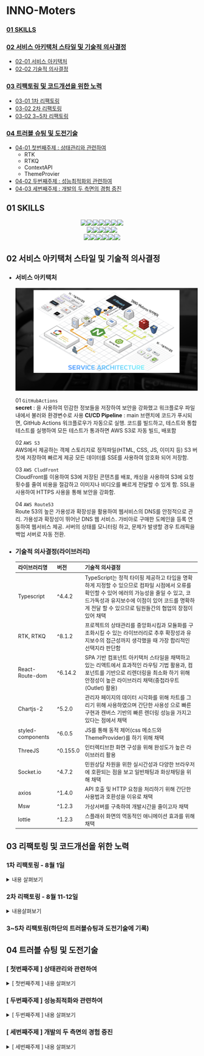 # INNO-Moters

### [01 SKILLS](#01-skills)<br/>

### [02 서비스 아키택처 스타일 및 기술적 의사결정](#02-서비스-아키택처-스타일-및-기술적-의사결정)<br/>

- [02-01 서비스 아키택처](#서비스-아키택처)<br/>
- [02-02 기술적 의사결정](#기술적-의사결정라이브러리)<br/>

### [03 리팩토링 및 코드개션을 위한 노력](#03-리팩토링-및-코드개선을-위한-노력)<br/>

- [03-01 1차 리팩토링](#1차-리팩토링---8월-1일)<br/>
- [03-02 2차 리팩토링](#2차-리팩토링---8월-11-12일)<br/>
- [03-02 3~5차 리팩토링](#35차-리팩토링하단의-트러블슈팅과-도전기술에-기록)<br/>

### [04 트러블 슈팅 및 도전기술](#04-트러블-슈팅-및-도전기술)<br/>

- [04-01 첫번째주제 : 상태관리와 관련하여](#첫번째주제--상태관리와-관련하여)<br/>
  - RTK
  - RTKQ
  - ContextAPI
  - ThemeProvier
- [04-02 두번째주제 : 성능최적화외 관련하여](#두번째주제--성능최적화와-관련하여)<br/>
- [04-03 세번째주제 : 개발의 두 측면의 경험 증진](#세번째주제--개발의-두-측면의-경험-증진)<br/>

## 01 SKILLS

<div align="center">
<img src="https://img.shields.io/badge/HTML5-E34F26?style=flat-square&logo=HTML5&logoColor=white"/><img src="https://img.shields.io/badge/CSS3-blue?style=flat-square&logo=CSS3&logoColor=white"/><img src="https://img.shields.io/badge/JavaScript-yellow?style=flat-square&logo=JavaScript&logoColor=white"/><img src="https://img.shields.io/badge/React-61DAFB?style=flat-square&logo=React&logoColor=white"/><img src="https://img.shields.io/badge/Redux-764ABC?style=flat-square&logo=Redux&logoColor=white"/><img src="https://img.shields.io/badge/React Router-CA4245?style=flat-square&logo=React Router&logoColor=white"/><img src="https://img.shields.io/badge/Axios-5A29E4?style=flat-square&logo=Axios&logoColor=white"/></br><img src="https://img.shields.io/badge/styledcomponents-DB7093?style=flat-square&logo=styledcomponents&logoColor=white"/><img src="https://img.shields.io/badge/Chart.js-FF6384?style=flat-square&logo=Chartdotjs&logoColor=white"/><img src="https://img.shields.io/badge/Three.js-000000?style=flat-square&logo=threedotjs&logoColor=white"/><img src="https://img.shields.io/badge/Socket.io-010101?style=flat-square&logo=Socketdotio&logoColor=white"/><img src="https://img.shields.io/badge/MSW-eb7434?style=flat-square&logo=&logoColor=white"/></br><img src="https://img.shields.io/badge/GitHub-000000?style=flat-square&logo=GitHub&logoColor=white"/><img src="https://img.shields.io/badge/GitHubActions-2088FF?style=flat-square&logo=GitHubActions&logoColor=white"/><img src="https://img.shields.io/badge/AmazonAWS-232F3E?style=flat-square&logo=AmazonAWS&logoColor=white"/><img src="https://img.shields.io/badge/AmazonS3-569A31?style=flat-square&logo=AmazonS3&logoColor=white"/><img src="https://img.shields.io/badge/AWS CloudFront-000000?style=flat-square&logo=AmazonAWS&logoColor=white"/><img src="https://img.shields.io/badge/AWS Router53-000000?style=flat-square&logo=AmazonAWS&logoColor=white"/>
</div>

## 02 서비스 아키택처 스타일 및 기술적 의사결정

- ### 서비스 아키택처

    <img src="https://raw.githubusercontent.com/FinalProject-inocam/.github/main/profile/img/005.png">

  01 `GitHubActions`<br/>
  <strong>secret</strong> : 을 사용하여 민감한 정보들을 저장하여 보안을 강화했고 워크플로우 파일 내에서 불러와 환경변수로 사용
  <strong>CI/CD Pipeline</strong> : main 브랜치에 코드가 푸시되면, GitHub Actions 워크플로우가 자동으로 실행.
  코드를 빌드하고, 테스트와 통합 테스트를 실행하여 모든 테스트가 통과하면 AWS S3로 자동 빌드, 배포함

  02 `AWS S3`<br/>
  AWS에서 제공하는 객체 스토리지로 정적파일(HTML, CSS, JS, 이미지 등) S3 버킷에 저장하여 빠르게 제공
  모든 데이터를 SSE를 사용하여 암호화 되어 저장함.

  03 `AWS CludFront`<br/>
  CloudFront를 이용하여 S3에 저장된 콘텐츠를 배포, 캐싱을 사용하여 S3에 요청 횟수를 줄여 비용을 절감하고 이미지나 비디오를 빠르게 전달할 수 있게 함. SSL을 사용하여 HTTPS 사용을 통해 보안을 강화함.

  04 `AWS Route53`<br/>
  Route 53의 높은 가용성과 확장성을 활용하여 웹서비스의 DNS를 안정적으로 관리.
  가용성과 확장성이 뛰어난 DNS 웹 서비스. 가비아로 구매한 도메인을 등록 연동하여 웹서비스 제공.
  서버의 상태를 모니터링 하고, 문제가 발생할 경우 트래픽을 백업 서버로 자동 전환.

- ### 기술적 의사결정(라이브러리)
  | 라이브러리명      | 버전     | 기술적 의사결정                                                                                                                                                                                                                                     |
  | :---------------- | :------- | :-------------------------------------------------------------------------------------------------------------------------------------------------------------------------------------------------------------------------------------------------- |
  | Typescript        | ^4.4.2   | TypeScript는 정적 타이핑 제공하고 타입을 명확하게 지정할 수 있으므로 컴파일 시점에서 오류를 확인할 수 있어 에러의 가능성을 줄일 수 있고, 코드가독성과 유지보수에 이점이 있어 코드를 명확하게 전달 할 수 있으므로 팀원들간의 협업의 장점이 있어 채택 |
  | RTK, RTKQ         | ^8.1.2   | 프로젝트의 상태관리를 중앙화시킴과 모듈화를 구조화시킬 수 있는 라이브러리로 추후 확장성과 유지보수의 접근성까지 생각했을 때 가장 합리적인 선택지라 판단함                                                                                           |
  | React-Route-dom   | ^6.14.2  | SPA 기반 컴포넌트 아키택처 스타일을 채택하고 있는 리액트에서 효과적인 라우팅 기법 활용과, 컴포넌트를 기반으로 리렌더링을 최소화 하기 위해 안정성이 높은 라이브러리 채택(중첩라우트(Outlet) 활용)                                                    |
  | Chartjs-2         | ^5.2.0   | 관리자 페이지의 데이터 시각화를 위해 차트를 그리기 위해 사용하였으며 간단한 사용성 으로 빠른 구현과 캔버스 기반의 빠른 렌더링 성능을 가지고 있다는 점에서 채택                                                                                      |
  | styled-components | ^6.0.5   | JS를 통해 동적 제어(css 메소드와 ThemeProvider)를 하기 위해 채택                                                                                                                                                                                    |
  | ThreeJS           | ^0.155.0 | 인터렉티브한 화면 구성을 위해 완성도가 높은 라이브러리 활용                                                                                                                                                                                         |
  | Socket.io         | ^4.7.2   | 민원상담 차원을 위한 실시간성과 다양한 브라우저에 호환되는 점을 보고 일반채팅과 화상채팅을 위해 채택                                                                                                                                                |
  | axios             | ^1.4.0   | API 호출 및 HTTP 요청을 처리하기 위해 간단한 사용법과 호환성을 이유로 채택                                                                                                                                                                          |
  | Msw               | ^1.2.3   | 가상서버를 구축하여 개발시간을 줄이고자 채택                                                                                                                                                                                                        |
  | lottie            | ^1.2.3   | 스플래쉬 화면의 역동적인 애니메이션 효과를 위해 채택                                                                                                                                                                                                |

## 03 리팩토링 및 코드개선을 위한 노력

### 1차 리팩토링 - 8월 1일

<details>
<summary>내용 살펴보기</summary>

1. 코드유지보수 및 모듈의 재사용성 개선 : `"리엑트 모듈 인덱스"` 또는 `"바렐(rel) 모듈 인덱스"` 패턴

   <details>
   <summary>코드 살펴보기 </summary>

   ```tsx
   import Button from "./components/community";
   import Modal from "./components/css";
   import Header from "./components/atom";
   ```

   각 컴포넌트를 사용하려면 이렇게 여러줄의 임포트 구문이 필요합니다.

   ```tsx
   export * from "./community";
   export * from "./css";
   export * from "./atom";
   ```

   "components"디렉토리에 "index.ts" 파일을 추가하여 모든 컴포넌트를 내보내면

   ```tsx
   import { community, css, atom } from "../../components";
   ```

   이와 같이 간결하게 컴포넌트들을 임포트 할 수 있습니다.
   </details>

   `"리엑트 모듈 인덱스"` 또는 `"바렐(rel) 모듈 인덱스"` 패턴을 통해 코드 구조정리

   - 모듈관리용이성 : 여러 컴포넌트/파일을 단일 파일로 묶어서 관리
   - 상대경로간소화 : 컴포넌트에서 해당 디렉토리 내의 파일을 가져올 때 단순하게 표현하게 함
   - 이를 통해 상대경로 관리를 쉽게 처리하도록 하여 개발환경 개선을 시도

</details>

### 2차 리팩토링 - 8월 11-12일

<details>
  <summary>내용살펴보기</summary>

1. 성능최적화와 코드 스플리팅(React.lazy)

   <details>
   <summary>코드살펴보기</summary>

   ```tsx
   // lazyLoding.ts
   import { lazy } from "react";

   export const LazyInoCar = lazy(() => import("../main/InoCar").then(({ InoCar }) => ({ default: InoCar })));
   export const LazyCommunity = lazy(() => import("../main/Community").then(({ Community }) => ({default: Community})));
   export const LazyThreejs = lazy(() => import("../Threejs").then(({ Threejs }) => ({default: Threejs})));

   // App.tsx - Router
   const App: React.FC = () => {
     return (
       <Routes>
           <Route
             path='inocar'
             element={
               <Suspense fallback={<div>Loading...</div>}>
                 <Page.LazyInoCar />
               </Suspense>
             }
           />
       <Routes>
       )
   }
   ```

   </details>

- 초기 로딩 시점에 당장 필요하지 않지만 무거운 컴포넌트로 인해 로딩이 지연되는 문제를 인식
- 이를 개선하기 위해 해당 컴포넌트들의 로드를 미루어 성능을 최적화하려고 프로젝트 구조를 편성
- React.lazy를 사용하여 대상 컴포넌트들 동적제어, Suspense를 사용하여 로딩화면 제어
- lazy 대상 컴포넌트 : InoCar, Community, Threejs <br/><br/>

2. 타입선언 관련 코드컨벤션(Interface, declare)

- hooks.d.ts : 커스컴훅과 관련된 타입선언이 기록되고 이름은 훅이름으로 설정, 사용하는 컴포넌트에서는 알리아스(as)를 통하여 Type임을 명시해준다.
- 타입선언과 Interface, declare

  - `Interface` : 객체나 클래스 단위의 형태에 대한 명시적인 정의 타입 생성, extends를 통해서 앞선 Interface를 상속받아 프로토타입 체인을 형성한다.
  - `declare` : 외부 라이브러리나 모듈의 타입을 확장하거나 정의할 때 사용되며, 외부 라이브러리의 타입 정보가 없을 경우 declare를 사용함으로, 선언된 타입이 컴파일러가 타입을 검사할 때 통과되게 처리한다.

    ```bash
    📂 types
    ┣ 🥑 index.ts
    ┃
    ┣ 📂 data # 애플리케이션 내 Data와 관련된 정적타입들에 대한 선언
    ┃    ┣ 🥑 index.ts
    ┃    ┗ 🗿 data.d.ts
    ┃
    ┣ 📂 global # 프로젝트 전체에 적용되는 style과 파일 타입에 대한 선언
    ┃    ┣ 🥑 index.ts
    ┃    ┣ 🗿 declare.d.ts
    ┃    ┗ 🗿 styled.d.ts
    ┃
    ┣ 📂 hooks # 커스텀훅과 관련된 정적타입들에 대한 선언
    ┃    ┣ 🥑 index.ts
    ┃    ┗ 🗿 hooks.d.ts
    ┃
    ┣ 📂 network # AXIOS 통신과 관련된 정적타입들에 대한 선언
    ┃    ┣ 🥑 index.ts
    ┃    ┣ 🗿 async.d.ts
    ┃    ┗ 🗿 responseType.d.ts
    ┃
    ┗ 📂 props # props 전달과 관련된 정적타입들에 대한 선언
        ┣ 🥑 index.ts
        ┗ 🗿 props.d.ts
    ```

  3. 코드유지보수 및 가독성을 위한 Shared > Routes 폴더

  - 초기 APP.tsx 파일 안에 모든 Route를 넣는 방식을 채택했었으나, Route가 많아질수록 코드유지보수 및 가독성이 떨어지는 문제점을 발견함
  - 이를 해결하고자, shared 폴더를 만들어 공통된 Header에 따른 Route들을 분리함
  - App.tsx에서는 shard 폴더 안의 분리된 Routes를 import해서 사용함
    `tsx
  const App: React.FC = () => {
  return (
    <BrowserRouter>
      <GlobalStyled />
      <Shared.MainRoutes />
      <Shared.AuthRoutes />
      <Shared.ProtectiveRouters />
      <Shared.ChatRoutes />
    </BrowserRouter>
  );
};
`
    </details>

### 3~5차 리팩토링(하단의 트러블슈팅과 도전기술에 기록)

## 04 트러블 슈팅 및 도전기술

### [ 첫번째주제 ] 상태관리와 관련하여

<details>
<summary>[ 첫번째주제 ] 내용 살펴보기</summary>
  
  1.  <details>
      <summary>전역상태관리와 RTK</summary>
      <hr/>
      내용이 들어갑니다.
      <hr/>
      </details>  
  2.  <details>
      <summary>네트워크 상태관리와 RTKQ</summary>
      <hr/>
       - 무한스크롤과 페이지네이션, 쓰로틀링과 디바운씽
      <hr/>
      </details>  
  3.  <details>
      <summary>간결한 상태관리를 위한 ContextAPI</summary>
      <hr/>
      내용이 들어갑니다.
      <hr/>
      </details>  
  4.  <details>
      <summary>전역스타일링을 위한 ThemeProvider  </summary>
      <hr/>
      내용이 들어갑니다.
      <hr/>
      </details>        
 
</details>

### [ 두번째주제 ] 성능최적화와 관련하여

<details>
<summary>[ 두번째주제 ] 내용 살펴보기</summary>

1.  <details>
    <summary>초기로딩 속도 개선을 위한 cloudfront</summary>
    <hr/>
      목적 : 사용자 경험 향상을 한 초기 로딩 속도를 개선
      <br/>
      방법 : 배포 환경을 제어하고 있는 cloudfront의 캐싱기능을 활용하기로함. cloudfront의 캐싱은 엣지 로케이션에서 콘텐츠를 이루어지며 가까운 위치에서 데이터를 제공하여 사용자에게 빠르게 데이터를 전달해준다는 장점이 있음. 또한 조건부 요청 및 무효화를 통해 콘텐츠 업데이트를 관리함. 이를 통해 초기 로딩 속도를 높여냄.
    <br/>
    </details>
2.  <details>
    <summary>React.lazy()</summary>
    <hr/>
      목적 : SPA 개발을 위한 컴포넌트 아키텍처인 리액트의 단점인 번들링을 제어하고자 함. 
      <br/>
      방법 : 무거운 컴포넌트가 많은 프로젝트 특성상 초기 번들 과정을 제어해야했음. React.lazy()를 사용하여 무거운 컴포넌트를 동적제어함으로 번들링을 줄일 수 있었음. 또한 이때 걸리는 로딩 시간 중의 사용자 경험 향상을 위해 Suspense를 사용하여 로딩화면 제어함.
      
      <br/>
      lazy( ) 설정

    ```tsx
    export const LazyInnoCar = lazy(() =>
      import("../main/InnoCar").then(({ InnoCar }) => ({ default: InnoCar }))
    );
    export const LazyCommunity = lazy(() =>
      import("../main/Community").then(({ Community }) => ({
        default: Community,
      }))
    );
    ```

    lazy( ) 활용

    ```tsx
    <Route
      path="innocar"
      element={
        <Suspense
          fallback={<div>Loading...</div>}
          children={<Page.LazyInnoCar />}
        />
      }
    />
    ```

    </details>

3.  <details>
    <summary>리렌더링제어 - Form태그와 inputs</summary>
    <hr/>
     목적 : 리액트의 리렌더링을 제어해 성능을 향상 하고자 함. 
     <br />
     방법 : 그 중에서도 잦은 리렌더링이 일어나는 Form 과 input 사이의 연관성을 단절시켜 상태 단위로 리렌터링이 제어가 이뤄질 수 있도록 함. 이 과정에서 컴포넌트-커스텀훅으로 코드를 분리하여 컴포넌트 재활용과 모듈화가 이뤄질 수 있도록 함.

      <br />
      input각각을 컴포넌트로 분리하여 관리

    ```tsx
      <SC.SignUpInputN
      type='text'
      name='nickname'
      length={20}
      inputRef={inputRef1}
      submitted={submitted}
      placeholder='닉네임을 입력해주세요'
    />

    <SC.SignUpInputP
      name='password'
      length={20}
      inputRef={inputRef6}
      submitted={submitted}
      placeholder='비밀번호를 입력해 주세요.'
    />
    ```

    </details>

4.  <details>
    <summary>이미지 리사이징과 지연로딩</summary>
    <hr/>
    목적 : 백엔드와의 통신 속도를 높여 사용자 경험을 향상시키고자 함.
    <br />
    방법 : 특히 통신에서 커다란 용량을 차지하는 이미지 업로드 부분을 제어하기로 함. 이미지 업로드시 리사이징을 과정을 통해 파일의 용량을 줄여냄. 또한 이미지 지연로딩(required)을 통해 필요할 때만 이미지가 로딩이 될 수 있도록 하여 초기 로딩속도를 개선해냄.
    <br/>
    <br/>
    이미지 리사이징

    ```tsx
    const formData = new FormData();
    formData.append(
      "data",
      new Blob([JSON.stringify(getCommunityData)], { type: "application/json" })
    );
    ```

    </details>

5.  <details>
    <summary>중첩 라우트와 프로텍티드 라우터</summary>
    <hr/>
    목적 : 코드 모듈화와 초기 번들 크기 줄임으로 사용자 경험을 향상시키고자 함. 
    <br/>
    방법 : 중첩 라우트를 활용하여 각 헤더에 맞게 컴포넌트를 분리시킴으로 목적을 달성할 수 있었음. 또한 제한 페이지 접근을 관리하기 위해 중첩 라우트를 통한 프로텍티드 라우터를 사용함. 프로텍티드 라우터는 조건부 라우팅 설정을 통해 원하는 기능을 수행할 수 있도록 함.

    <br/>
    프로텍티드 라우터

    ```tsx
    export const ProtectiveRouter: React.FC = () => {
      const { decodeLoaded, sub } = useProtectiveRouter();

      return !decodeLoaded ? (
        <div />
      ) : sub ? (
        <Outlet />
      ) : (
        <Navigate to={"/login"} replace={true} />
      );
    };
    ```

    </details>
    </details>

### [ 세번째주제 ] 개발의 두 측면의 경험 증진

<details>
<summary>[ 세번째주제 ] 내용 살펴보기</summary>

1.  <details>
    <summary>사용자측면 : 루트경로의 Three.js와 스플래시 스크린</summary>
    <hr/>
    내용이 들어갑니다.
    <hr/>
    </details>
2.  <details>
    <summary>웹RTC의 동적 offer생성과 로딩이미지 : </summary>
    <hr/>
     내용이 들어갑니다. 
    <hr/>
    </details>
3.  <details>
    <summary>개발자측면 : 프로젝트 자동화 및 환경변수의 보안문제 </summary>
    <hr/>
    내용이 들어갑니다.
    <hr/>
    </details>
4.  <details>
    <summary>개발자측면 : 빠른 API 설계를 위한 msw 구축 </summary>
    <hr/>
    내용이 들어갑니다.
    <hr/>
    </details>
5.  <details>
          <summary>개발자측면 : 중복제거를 위한 리액트 모듈 인덱스와 컨테이터 컴포넌트로서의 커스텀 훅 모듈화 </summary>
          <hr/>
          내용이 들어갑니다.
          <hr/>
          </details>        
    </details>
